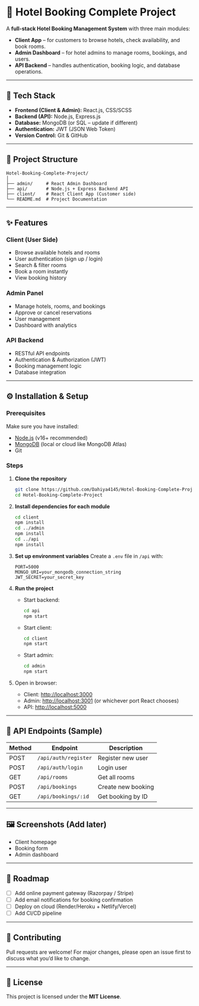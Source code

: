 # 🏨 Hotel Booking Complete Project

A **full-stack Hotel Booking Management System** with three main modules:

* **Client App** – for customers to browse hotels, check availability, and book rooms.
* **Admin Dashboard** – for hotel admins to manage rooms, bookings, and users.
* **API Backend** – handles authentication, booking logic, and database operations.

---

## 🚀 Tech Stack

* **Frontend (Client & Admin):** React.js, CSS/SCSS
* **Backend (API):** Node.js, Express.js
* **Database:** MongoDB (or SQL – update if different)
* **Authentication:** JWT (JSON Web Token)
* **Version Control:** Git & GitHub

---

## 📂 Project Structure

```
Hotel-Booking-Complete-Project/
│
├── admin/     # React Admin Dashboard
├── api/       # Node.js + Express Backend API
├── client/    # React Client App (Customer side)
└── README.md  # Project Documentation
```

---

## ✨ Features

### Client (User Side)

* Browse available hotels and rooms
* User authentication (sign up / login)
* Search & filter rooms
* Book a room instantly
* View booking history

### Admin Panel

* Manage hotels, rooms, and bookings
* Approve or cancel reservations
* User management
* Dashboard with analytics

### API Backend

* RESTful API endpoints
* Authentication & Authorization (JWT)
* Booking management logic
* Database integration

---

## ⚙️ Installation & Setup

### Prerequisites

Make sure you have installed:

* [Node.js](https://nodejs.org/) (v16+ recommended)
* [MongoDB](https://www.mongodb.com/) (local or cloud like MongoDB Atlas)
* Git

### Steps

1. **Clone the repository**

   ```bash
   git clone https://github.com/Dahiya4145/Hotel-Booking-Complete-Project.git
   cd Hotel-Booking-Complete-Project
   ```

2. **Install dependencies for each module**

   ```bash
   cd client
   npm install
   cd ../admin
   npm install
   cd ../api
   npm install
   ```

3. **Set up environment variables**
   Create a `.env` file in `/api` with:

   ```
   PORT=5000
   MONGO_URI=your_mongodb_connection_string
   JWT_SECRET=your_secret_key
   ```

4. **Run the project**

   * Start backend:

     ```bash
     cd api
     npm start
     ```
   * Start client:

     ```bash
     cd client
     npm start
     ```
   * Start admin:

     ```bash
     cd admin
     npm start
     ```

5. Open in browser:

   * Client: [http://localhost:3000](http://localhost:3000)
   * Admin: [http://localhost:3001](http://localhost:3001) (or whichever port React chooses)
   * API: [http://localhost:5000](http://localhost:5000)

---

## 📌 API Endpoints (Sample)

| Method | Endpoint             | Description        |
| ------ | -------------------- | ------------------ |
| POST   | `/api/auth/register` | Register new user  |
| POST   | `/api/auth/login`    | Login user         |
| GET    | `/api/rooms`         | Get all rooms      |
| POST   | `/api/bookings`      | Create new booking |
| GET    | `/api/bookings/:id`  | Get booking by ID  |

---

## 🖼️ Screenshots (Add later)

* Client homepage
* Booking form
* Admin dashboard

---

## 📅 Roadmap

* [ ] Add online payment gateway (Razorpay / Stripe)
* [ ] Add email notifications for booking confirmation
* [ ] Deploy on cloud (Render/Heroku + Netlify/Vercel)
* [ ] Add CI/CD pipeline

---

## 🤝 Contributing

Pull requests are welcome! For major changes, please open an issue first to discuss what you’d like to change.

---

## 📜 License

This project is licensed under the **MIT License**.

